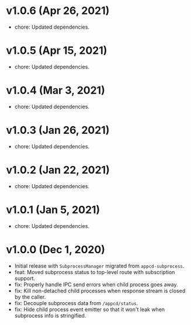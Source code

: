 # v1.0.6 (Apr 26, 2021)

 * chore: Updated dependencies.

# v1.0.5 (Apr 15, 2021)

 * chore: Updated dependencies.

# v1.0.4 (Mar 3, 2021)

 * chore: Updated dependencies.

# v1.0.3 (Jan 26, 2021)

 * chore: Updated dependencies.

# v1.0.2 (Jan 22, 2021)

 * chore: Updated dependencies.

# v1.0.1 (Jan 5, 2021)

 * chore: Updated dependencies.

# v1.0.0 (Dec 1, 2020)

 * Initial release with `SubprocessManager` migrated from `appcd-subprocess`.
 * feat: Moved subprocess status to top-level route with subscription support.
 * fix: Properly handle IPC send errors when child process goes away.
 * fix: Kill non-detached child processes when response stream is closed by the caller.
 * fix: Decouple subprocess data from `/appcd/status`.
 * fix: Hide child process event emitter so that it won't leak when subprocess info is stringified.
